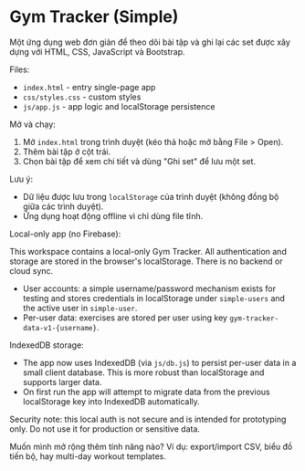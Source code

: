 # Gym Tracker (Simple)

Một ứng dụng web đơn giản để theo dõi bài tập và ghi lại các set được xây dựng với HTML, CSS, JavaScript và Bootstrap.

Files:
- `index.html` - entry single-page app
- `css/styles.css` - custom styles
- `js/app.js` - app logic and localStorage persistence

Mở và chạy:

1. Mở `index.html` trong trình duyệt (kéo thả hoặc mở bằng File > Open).
2. Thêm bài tập ở cột trái.
3. Chọn bài tập để xem chi tiết và dùng "Ghi set" để lưu một set.

Lưu ý:
- Dữ liệu được lưu trong `localStorage` của trình duyệt (không đồng bộ giữa các trình duyệt).
- Ứng dụng hoạt động offline vì chỉ dùng file tĩnh.

Local-only app (no Firebase):

This workspace contains a local-only Gym Tracker. All authentication and storage are stored in the browser's localStorage. There is no backend or cloud sync.

- User accounts: a simple username/password mechanism exists for testing and stores credentials in localStorage under `simple-users` and the active user in `simple-user`.
- Per-user data: exercises are stored per user using key `gym-tracker-data-v1-{username}`.

IndexedDB storage:

- The app now uses IndexedDB (via `js/db.js`) to persist per-user data in a small client database. This is more robust than localStorage and supports larger data.
- On first run the app will attempt to migrate data from the previous localStorage key into IndexedDB automatically.

Security note: this local auth is not secure and is intended for prototyping only. Do not use it for production or sensitive data.

Muốn mình mở rộng thêm tính năng nào? Ví dụ: export/import CSV, biểu đồ tiến bộ, hay multi-day workout templates.
